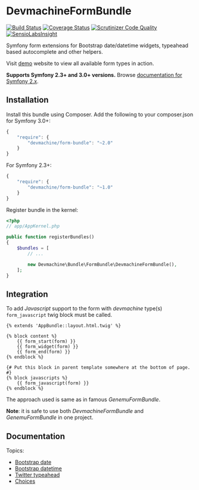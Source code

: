 # DevmachineFormBundle

[![Build Status](https://travis-ci.org/dev-machine/DevmachineFormBundle.svg?branch=master)](https://travis-ci.org/dev-machine/DevmachineFormBundle) [![Coverage Status](https://coveralls.io/repos/dev-machine/DevmachineFormBundle/badge.svg?branch=master&service=github)](https://coveralls.io/github/dev-machine/DevmachineFormBundle?branch=master) [![Scrutinizer Code Quality](https://scrutinizer-ci.com/g/dev-machine/DevmachineFormBundle/badges/quality-score.png?b=master)](https://scrutinizer-ci.com/g/dev-machine/DevmachineFormBundle/?branch=master) [![SensioLabsInsight](https://insight.sensiolabs.com/projects/b774b740-3eca-4084-ac1f-2aee3129ee47/mini.png)](https://insight.sensiolabs.com/projects/b774b740-3eca-4084-ac1f-2aee3129ee47)

Symfony form extensions for Bootstrap date/datetime widgets, typeahead based autocomplete and other helpers. 

Visit [demo](http://forms.devmachine.net) website to view all available form types in action.

__Supports Symfony 2.3+ and 3.0+ versions.__ Browse [documentation for Symfony 2.x](https://github.com/dev-machine/DevmachineFormBundle/tree/1.0).

## Installation 

Install this bundle using Composer. Add the following to your composer.json for Symfony 3.0+:

```javascript
{
    "require": {
        "devmachine/form-bundle": "~2.0"
    }
}
```

For Symfony 2.3+:

```javascript
{
    "require": {
        "devmachine/form-bundle": "~1.0"
    }
}
```

Register bundle in the kernel:

```php
<?php
// app/AppKernel.php

public function registerBundles()
{
    $bundles = [
        // ...

        new Devmachine\Bundle\FormBundle\DevmachineFormBundle(),
    ];
}
```

## Integration

To add _Javascript_ support to the form with _devmachine_ type(s) `form_javascript` twig block must be called.

```twig
{% extends 'AppBundle::layout.html.twig' %}

{% block content %}
    {{ form_start(form) }}
    {{ form_widget(form) }}
    {{ form_end(form) }}
{% endblock %}

{# Put this block in parent template somewhere at the bottom of page. #}
{% block javascripts %}
    {{ form_javascript(form) }}
{% endblock %}
```

The approach used is same as in famous _GenemuFormBundle_. 

__Note__: it is safe to use both _DevmachineFormBundle_ and _GenemuFormBundle_ in one project.

## Documentation

Topics:

 - [Bootstrap date](https://github.com/dev-machine/DevmachineFormBundle/blob/master/Resources/doc/date.md)
 - [Bootstrap datetime](https://github.com/dev-machine/DevmachineFormBundle/blob/master/Resources/doc/datetime.md)
 - [Twitter typeahead](https://github.com/dev-machine/DevmachineFormBundle/blob/master/Resources/doc/typeahead.md)
 - [Choices](https://github.com/dev-machine/DevmachineFormBundle/blob/master/Resources/doc/choices.md)
